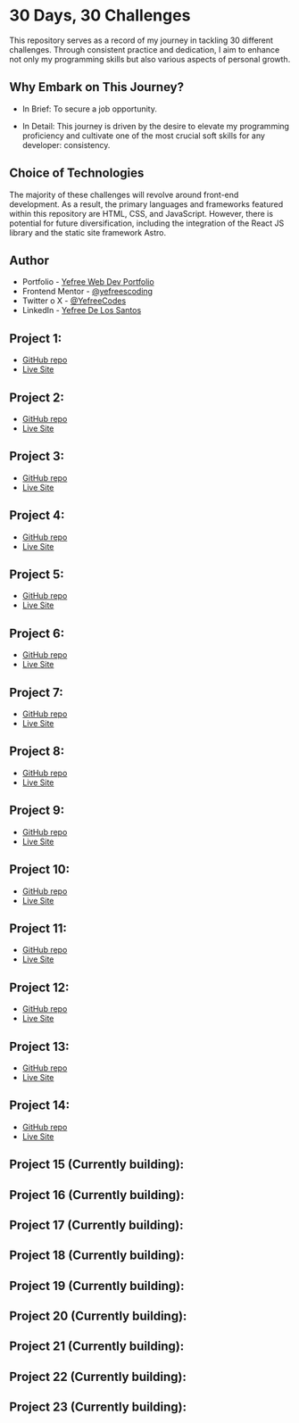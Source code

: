 # 30 Days, 30 Challenges

This repository serves as a record of my journey in tackling 30 different challenges. Through consistent practice and dedication, I aim to enhance not only my programming skills but also various aspects of personal growth.

## Why Embark on This Journey?

- In Brief:
  To secure a job opportunity.

- In Detail:
  This journey is driven by the desire to elevate my programming proficiency and cultivate one of the most crucial soft skills for any developer: consistency.

## Choice of Technologies

The majority of these challenges will revolve around front-end development. As a result, the primary languages and frameworks featured within this repository are HTML, CSS, and JavaScript. However, there is potential for future diversification, including the integration of the React JS library and the static site framework Astro.

## Author

- Portfolio - [Yefree Web Dev Portfolio](https://yefreevaldezdev.vercel.app)
- Frontend Mentor - [@yefreescoding](https://www.frontendmentor.io/profile/yefreescoding)
- Twitter o X - [@YefreeCodes](https://twitter.com/YefreeCodes)
- LinkedIn - [Yefree De Los Santos](www.linkedin.com/in/yefree-de-los-santos-aa13571b8)

## Project 1:

- [GitHub repo](https://github.com/yefreescoding/30-projects-30-days/tree/main/project-01)
- [Live Site](https://yefreescoding.github.io/30-projects-30-days/project-1/index.html)

## Project 2:

- [GitHub repo](https://github.com/yefreescoding/30-projects-30-days/tree/main/project-02)
- [Live Site](https://yefreescoding.github.io/30-projects-30-days/project-2/index.html)

## Project 3:

- [GitHub repo](https://github.com/yefreescoding/30-projects-30-days/tree/main/project-03)
- [Live Site](https://yefreescoding.github.io/30-projects-30-days/project-3/index.html)

## Project 4:

- [GitHub repo](https://github.com/yefreescoding/30-projects-30-days/tree/main/project-04)
- [Live Site](https://yefreescoding.github.io/30-projects-30-days/project-4/index.html)

## Project 5:

- [GitHub repo](https://github.com/yefreescoding/30-projects-30-days/tree/main/project-05)
- [Live Site](https://yefreescoding.github.io/30-projects-30-days/project-5/app/dist/index.html)

## Project 6:

- [GitHub repo](https://github.com/yefreescoding/30-projects-30-days/tree/main/project-06)
- [Live Site](https://yefreescoding.github.io/30-projects-30-days/project-6/index.html)

## Project 7:

- [GitHub repo](https://github.com/yefreescoding/30-projects-30-days/tree/main/project-07)
- [Live Site](https://yefreescoding.github.io/30-projects-30-days/project-7/tic-tac-toe/dist/index.html)

## Project 8:

- [GitHub repo](https://github.com/yefreescoding/30-projects-30-days/tree/main/project-08)
- [Live Site](https://yefreescoding.github.io/30-projects-30-days/project-8/index.html)

## Project 9:

- [GitHub repo](https://github.com/yefreescoding/30-projects-30-days/tree/main/project-09)
- [Live Site](https://yefreescoding.github.io/30-projects-30-days/project-9/index.html)

## Project 10:

- [GitHub repo](https://github.com/yefreescoding/30-projects-30-days/tree/main/project-10)
- [Live Site](https://yefreescoding.github.io/30-projects-30-days/project-10/app/dist/index.html)

## Project 11:

- [GitHub repo](https://github.com/yefreescoding/30-projects-30-days/tree/main/project-11)
- [Live Site](https://yefreescoding.github.io/30-projects-30-days/project-10/app/dist/index.html)

## Project 12:

- [GitHub repo](https://github.com/yefreescoding/30-projects-30-days/tree/main/project-12)
- [Live Site](https://yefreescoding.github.io/30-projects-30-days/project-12/index.html)

## Project 13:

- [GitHub repo](https://github.com/yefreescoding/30-projects-30-days/tree/main/project-13)
- [Live Site](https://yefreescoding.github.io/30-projects-30-days/project-13/index.html)

## Project 14:

- [GitHub repo](https://github.com/yefreescoding/30-projects-30-days/tree/main/project-14)
- [Live Site](https://yefreescoding.github.io/30-projects-30-days/project-14/index.html)

## Project 15 (Currently building):

## Project 16 (Currently building):

## Project 17 (Currently building):

## Project 18 (Currently building):

## Project 19 (Currently building):

## Project 20 (Currently building):

## Project 21 (Currently building):

## Project 22 (Currently building):

## Project 23 (Currently building):
